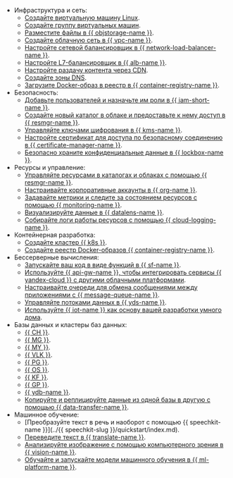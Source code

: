 * Инфраструктура и сеть:
  * [Создайте виртуальную машину Linux](../compute/quickstart/quick-create-linux.md).
  * [Создайте группу виртуальных машин](../compute/quickstart/ig.md).
  * [Разместите файлы в {{ objstorage-name }}](../storage/quickstart.md).
  * [Создайте облачную сеть в {{ vpc-name }}](../vpc/quickstart.md).
  * [Настройте сетевой балансировщик в {{ network-load-balancer-name }}](../network-load-balancer/quickstart.md).
  * [Настройте L7-балансировщик в {{ alb-name }}](../application-load-balancer/quickstart.md).
  * [Настройте раздачу контента через CDN](../cdn/quickstart.md).
  * [Создайте зоны DNS](../dns/quickstart.md).
  * [Загрузите Docker-образ в реестр в {{ container-registry-name }}](../container-registry/quickstart/index.md).
* Безопасность:
  * [Добавьте пользователей и назначьте им роли в {{ iam-short-name }}](../iam/quickstart.md).
  * [Создайте новый каталог в облаке и предоставьте к нему доступ в {{ resmgr-name }}](../resource-manager/quickstart.md).
  * [Управляйте ключами шифрования в {{ kms-name }}](../kms/quickstart/index.md).
  * [Настройте сертификат для доступа по безопасному соединению в {{ certificate-manager-name }}](../certificate-manager/quickstart/index.md).
  * [Безопасно храните конфиденциальные данные в {{ lockbox-name }}](../lockbox/quickstart.md).
* Ресурсы и управление:
  * [Управляйте ресурсами в каталогах и облаках с помощью {{ resmgr-name }}](../resource-manager/quickstart.md).
  * [Настраивайте корпоративные аккаунты в {{ org-name }}](../organization/quickstart.md).
  * [Задавайте метрики и следите за состоянием ресурсов с помощью {{ monitoring-name }}](../monitoring/quickstart.md).
  * [Визуализируйте данные в {{ datalens-name }}](../datalens/quickstart.md).
  * [Собирайте логи работы ресурсов с помощью {{ cloud-logging-name }}](../logging/quickstart.md).
* Контейнерная разработка:
  * [Создайте кластер {{ k8s }}](../managed-kubernetes/quickstart.md).
  * [Создайте реестр Docker-образов {{ container-registry-name }}](../container-registry/quickstart/index.md).
* Бессерверные вычисления:
  * [Запускайте ваш код в виде функций в {{ sf-name }}](../functions/quickstart/index.md).
  * [Используйте {{ api-gw-name }}, чтобы интегрировать сервисы {{ yandex-cloud }} с другими облачными платформами](../api-gateway/quickstart/index.md).
  * [Настраивайте очереди для обмена сообщениями между приложениями с {{ message-queue-name }}](../message-queue/quickstart.md).
  * [Управляйте потоками данных в {{ yds-name }}](../data-streams/quickstart/index.md).
  * [Используйте {{ iot-name }} как основу вашей разработки умного дома](../iot-core/quickstart.md).
* Базы данных и кластеры баз данных:
  * [{{ CH }}](../managed-clickhouse/quickstart.md).
  * [{{ MG }}](../managed-mongodb/quickstart.md).
  * [{{ MY }}](../managed-mysql/quickstart.md).
  * [{{ VLK }}](../managed-redis/quickstart.md).
  * [{{ PG }}](../managed-postgresql/quickstart.md).
  * [{{ OS }}](../managed-opensearch/quickstart.md).
  * [{{ KF }}](../managed-kafka/quickstart.md).
  * [{{ GP }}](../managed-greenplum/quickstart.md).
  * [{{ ydb-name }}](../ydb/quickstart.md#create-db).
  * [Копируйте и реплицируйте данные из одной базы в другую с помощью {{ data-transfer-name }}](../data-transfer/quickstart.md).
* Машинное обучение:
  * [Преобразуйте текст в речь и наоборот с помощью {{ speechkit-name }}](../{{ speechkit-slug }}/quickstart/index.md).
  * [Переведите текст в {{ translate-name }}](../translate/quickstart.md).
  * [Анализируйте изображение с помощью компьютерного зрения в {{ vision-name }}](../vision/quickstart.md).
  * [Обучайте и запускайте модели машинного обучения в {{ ml-platform-name }}](../datasphere/quickstart.md).

